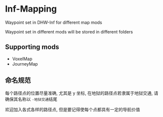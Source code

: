 # Inf-Mapping

Waypoint set in DHW-Inf for different map mods

Waypoint set in different mods will be stored in different folders

## Supporting mods

- VoxelMap
- JourneyMap

## 命名规范

每个路径点的位置尽量准确, 尤其是 y 坐标, 在地狱的路径点若隶属于地狱交通, 请确保其名称以 `-地狱交通`结尾

欢迎加入各式各样的路径点, 但是要记得使每个点都具有一定的导航价值
